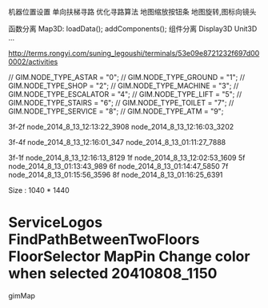 机器位置设置
单向扶梯寻路
优化寻路算法
地图缩放按钮条
地图旋转,图标向镜头

函数分离
Map3D:
    loadData();
    addComponents();
组件分离
Display3D Unit3D ...


http://terms.rongyi.com/suning_legoushi/terminals/53e09e8721232f697d000002/activities

//    GIM.NODE_TYPE_ASTAR 		= "0";
//    GIM.NODE_TYPE_GROUND 	= "1";
//    GIM.NODE_TYPE_SHOP 		= "2";
//    GIM.NODE_TYPE_MACHINE	= "3";
//    GIM.NODE_TYPE_ESCALATOR 	= "4";
//    GIM.NODE_TYPE_LIFT 		= "5";
//    GIM.NODE_TYPE_STAIRS        	= "6";
//    GIM.NODE_TYPE_TOILET		= "7";
//    GIM.NODE_TYPE_SERVICE	= "8";
//    GIM.NODE_TYPE_ATM   		= "9";

3f-2f
node_2014_8_13_12:13:22_3908
node_2014_8_13_12:16:03_3202

3f-4f
node_2014_8_13_12:16:01_347
node_2014_8_13_01:11:27_7888

3f-1f	node_2014_8_13_12:16:13_8129
1f	node_2014_8_13_12:02:53_1609
5f	node_2014_8_13_01:13:43_989
6f	node_2014_8_13_01:14:47_5850
7f	node_2014_8_13_01:15:56_3596
8f	node_2014_8_13_01:16:25_6391


Size : 1040 * 1440

ServiceLogos
FindPathBetweenTwoFloors
FloorSelector
MapPin
Change color when selected
20410808_1150
======

gimMap

